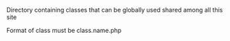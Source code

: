 Directory containing classes that can be globally used shared among all this site

Format of class must be class.name.php
